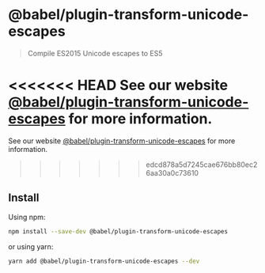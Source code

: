 # @babel/plugin-transform-unicode-escapes

> Compile ES2015 Unicode escapes to ES5

<<<<<<< HEAD
See our website [@babel/plugin-transform-unicode-escapes](https://babeljs.io/docs/en/babel-plugin-transform-unicode-escapes) for more information.
=======
See our website [@babel/plugin-transform-unicode-escapes](https://babeljs.io/docs/babel-plugin-transform-unicode-escapes) for more information.
>>>>>>> edcd878a5d7245cae676bb80ec26aa30a0c73610

## Install

Using npm:

```sh
npm install --save-dev @babel/plugin-transform-unicode-escapes
```

or using yarn:

```sh
yarn add @babel/plugin-transform-unicode-escapes --dev
```
